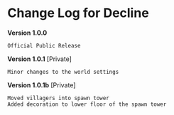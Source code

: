 Change Log for Decline
===

**Version 1.0.0**
```
Official Public Release
```

**Version 1.0.1** [Private]
```
Minor changes to the world settings
```

**Version 1.0.1b** [Private]
```
Moved villagers into spawn tower
Added decoration to lower floor of the spawn tower
```

